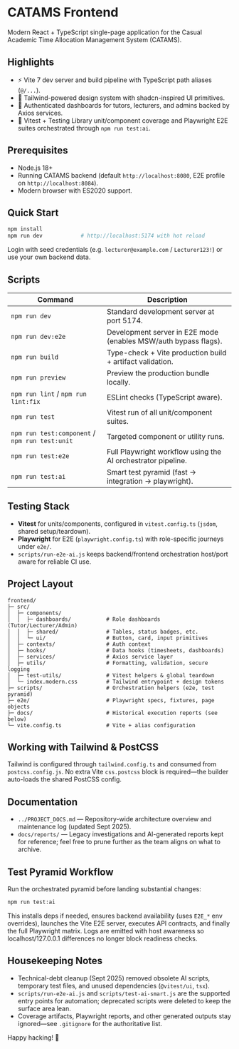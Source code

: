 # CATAMS Frontend

Modern React + TypeScript single-page application for the Casual Academic Time Allocation Management System (CATAMS).

## Highlights
- ⚡ Vite 7 dev server and build pipeline with TypeScript path aliases (`@/...`).
- 🎨 Tailwind-powered design system with shadcn-inspired UI primitives.
- 🔐 Authenticated dashboards for tutors, lecturers, and admins backed by Axios services.
- 🧪 Vitest + Testing Library unit/component coverage and Playwright E2E suites orchestrated through `npm run test:ai`.

## Prerequisites
- Node.js 18+
- Running CATAMS backend (default `http://localhost:8080`, E2E profile on `http://localhost:8084`).
- Modern browser with ES2020 support.

## Quick Start
```bash
npm install
npm run dev            # http://localhost:5174 with hot reload
```

Login with seed credentials (e.g. `lecturer@example.com` / `Lecturer123!`) or use your own backend data.

## Scripts
| Command | Description |
| --- | --- |
| `npm run dev` | Standard development server at port 5174. |
| `npm run dev:e2e` | Development server in E2E mode (enables MSW/auth bypass flags). |
| `npm run build` | Type-check + Vite production build + artifact validation. |
| `npm run preview` | Preview the production bundle locally. |
| `npm run lint` / `npm run lint:fix` | ESLint checks (TypeScript aware). |
| `npm run test` | Vitest run of all unit/component suites. |
| `npm run test:component` / `npm run test:unit` | Targeted component or utility runs. |
| `npm run test:e2e` | Full Playwright workflow using the AI orchestrator pipeline. |
| `npm run test:ai` | Smart test pyramid (fast → integration → playwright). |

## Testing Stack
- **Vitest** for units/components, configured in `vitest.config.ts` (`jsdom`, shared setup/teardown).
- **Playwright** for E2E (`playwright.config.ts`) with role-specific journeys under `e2e/`.
- `scripts/run-e2e-ai.js` keeps backend/frontend orchestration host/port aware for reliable CI use.

## Project Layout
```
frontend/
├─ src/
│  ├─ components/
│  │  ├─ dashboards/           # Role dashboards (Tutor/Lecturer/Admin)
│  │  ├─ shared/               # Tables, status badges, etc.
│  │  └─ ui/                   # Button, card, input primitives
│  ├─ contexts/                # Auth context
│  ├─ hooks/                   # Data hooks (timesheets, dashboards)
│  ├─ services/                # Axios service layer
│  ├─ utils/                   # Formatting, validation, secure logging
│  ├─ test-utils/              # Vitest helpers & global teardown
│  └─ index.modern.css         # Tailwind entrypoint + design tokens
├─ scripts/                    # Orchestration helpers (e2e, test pyramid)
├─ e2e/                        # Playwright specs, fixtures, page objects
├─ docs/                       # Historical execution reports (see below)
└─ vite.config.ts              # Vite + alias configuration
```

## Working with Tailwind & PostCSS
Tailwind is configured through `tailwind.config.ts` and consumed from `postcss.config.js`. No extra Vite `css.postcss` block is required—the builder auto-loads the shared PostCSS config.

## Documentation
- `../PROJECT_DOCS.md` — Repository-wide architecture overview and maintenance log (updated Sept 2025).
- `docs/reports/` — Legacy investigations and AI-generated reports kept for reference; feel free to prune further as the team aligns on what to archive.

## Test Pyramid Workflow
Run the orchestrated pyramid before landing substantial changes:
```bash
npm run test:ai
```
This installs deps if needed, ensures backend availability (uses `E2E_*` env overrides), launches the Vite E2E server, executes API contracts, and finally the full Playwright matrix. Logs are emitted with host awareness so localhost/127.0.0.1 differences no longer block readiness checks.

## Housekeeping Notes
- Technical-debt cleanup (Sept 2025) removed obsolete AI scripts, temporary test files, and unused dependencies (`@vitest/ui`, `tsx`).
- `scripts/run-e2e-ai.js` and `scripts/test-ai-smart.js` are the supported entry points for automation; deprecated scripts were deleted to keep the surface area lean.
- Coverage artifacts, Playwright reports, and other generated outputs stay ignored—see `.gitignore` for the authoritative list.

Happy hacking! 🎉
